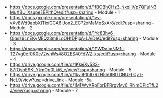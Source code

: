 - https://docs.google.com/presentation/d/1fBOBhCHz3_NxqiIjVp7QFuIN3MuXBU_Xsupe8BPlthQ/edit?usp=sharing - Module - 1
- https://docs.google.com/presentation/d/1vv-vXv8Wd9apbX1TixiGCA6IJon2_ECP2xMaMpSxAr8/edit?usp=sharing - Module - 2
- https://docs.google.com/presentation/d/1Yc83hv6-Qiqsz9LnEKyMEQz3m8LoOHtDPjqA-LAiDeQ/edit?usp=sharing - Module - 3
- https://docs.google.com/presentation/d/1PWDokoNMN-T27vg0ef0K0cV2wnWs48O2ES40FdWZ-xs/edit?usp=sharing - Module - 4
- https://drive.google.com/file/d/1KkejXv533-87fOsbE9KLYkmOp0Lki6_e/view?usp=sharing - Module - 5
- https://drive.google.com/file/d/1kv0PthII7RzH5h0IBtTDNUFLCyT-NcL9/view?usp=drive_link - Module -5a
- https://drive.google.com/file/d/1MFWvXRpForBFRrgvMv6_RNmDPIcTfL2J/view?usp=sharing - Module - 7
